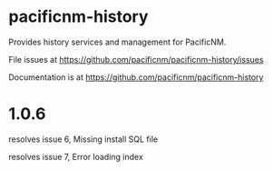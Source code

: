 # pacificnm-history

Provides history services and management for PacificNM.

File issues at https://github.com/pacificnm/pacificnm-history/issues

Documentation is at https://github.com/pacificnm/pacificnm-history


# 1.0.6
resolves issue 6, Missing install SQL file

resolves issue 7, Error loading index